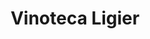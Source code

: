 ---
title: "Vinoteca Ligier"
url: /ciudad-autonoma-de-buenos-aires/vinoteca-ligier/
shop: alcohol
---